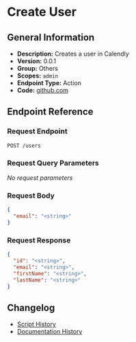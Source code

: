 <!-- BEGIN GENERATED CONTENT -->
# Create User

## General Information

- **Description:** Creates a user in Calendly
- **Version:** 0.0.1
- **Group:** Others
- **Scopes:** `admin`
- **Endpoint Type:** Action
- **Code:** [github.com](https://github.com/NangoHQ/integration-templates/tree/main/integrations/calendly/actions/create-user.ts)


## Endpoint Reference

### Request Endpoint

`POST /users`

### Request Query Parameters

_No request parameters_

### Request Body

```json
{
  "email": "<string>"
}
```

### Request Response

```json
{
  "id": "<string>",
  "email": "<string>",
  "firstName": "<string>",
  "lastName": "<string>"
}
```

## Changelog

- [Script History](https://github.com/NangoHQ/integration-templates/commits/main/integrations/calendly/actions/create-user.ts)
- [Documentation History](https://github.com/NangoHQ/integration-templates/commits/main/integrations/calendly/actions/create-user.md)

<!-- END  GENERATED CONTENT -->

